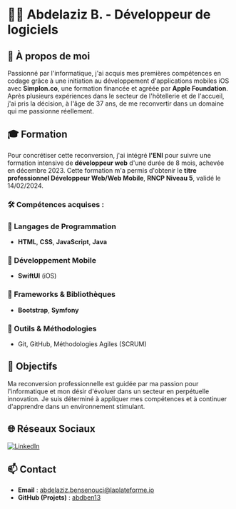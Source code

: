 # 🧑‍💻 Abdelaziz B. - Développeur de logiciels

## 👋 À propos de moi
Passionné par l'informatique, j'ai acquis mes premières compétences en codage grâce à une initiation au développement d'applications mobiles iOS avec **Simplon.co**, une formation financée et agréée par **Apple Foundation**. Après plusieurs expériences dans le secteur de l'hôtellerie et de l'accueil, j'ai pris la décision, à l'âge de 37 ans, de me reconvertir dans un domaine qui me passionne réellement.

## 🎓 Formation
Pour concrétiser cette reconversion, j'ai intégré **l'ENI** pour suivre une formation intensive de **développeur web** d'une durée de 8 mois, achevée en décembre 2023. Cette formation m'a permis d'obtenir le **titre professionnel Développeur Web/Web Mobile**, **RNCP Niveau 5**, validé le 14/02/2024.

### 🛠️ Compétences acquises :
### 🔹 Langages de Programmation
- **HTML**, **CSS**, **JavaScript**, **Java**

### 🔹 Développement Mobile
- **SwiftUI** (iOS)

### 🔹 Frameworks & Bibliothèques
- **Bootstrap**, **Symfony**

### 🔹 Outils & Méthodologies
- Git, GitHub, Méthodologies Agiles (SCRUM)

## 🎯 Objectifs
Ma reconversion professionnelle est guidée par ma passion pour l'informatique et mon désir d'évoluer dans un secteur en perpétuelle innovation. Je suis déterminé à appliquer mes compétences et à continuer d'apprendre dans un environnement stimulant.

## 🌐 Réseaux Sociaux
<a href="https://www.linkedin.com/in/abdelaziz-b-35394a274/" target="_blank">
  <img src="https://img.shields.io/badge/-LinkedIn-blue?style=for-the-badge&logo=linkedin&logoColor=white" alt="LinkedIn">
</a>

## 📫 Contact
- **Email** : abdelaziz.bensenouci@laplateforme.io
- **GitHub (Projets)** : <a href="https://www.linkedin.com/in/abdelaziz-b-35394a274/](https://github.com/abdben13" target="_blank">abdben13</a>
